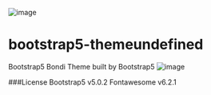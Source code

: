 ![image](https://user-images.githubusercontent.com/19249620/206508707-3d5b2798-d0e1-4061-831d-243e743bcc49.png)

# bootstrap5-themeundefined
Bootstrap5 Bondi Theme built by Bootstrap5
![image](https://user-images.githubusercontent.com/19249620/206507222-5423d895-1941-46a7-a602-0936dea3827f.png)

###License
Bootstrap5 v5.0.2
Fontawesome v6.2.1
